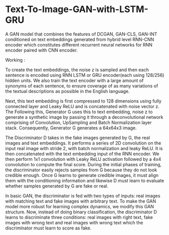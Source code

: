 # Text-To-Image-GAN-with-LSTM-GRU
A GAN model that combines the features of DCGAN, GAN-CLS, GAN-INT conditioned on text embeddings generated from hybrid level RNN-CNN encoder which constitutes different recurrent neural networks for RNN encoder paired with CNN encoder.

 
 Working :
 
 To create the text embeddings, the noise z is sampled and then each sentence is encoded using RNN LSTM or GRU encoder(each using 128/256) hidden units. We also train the text encoder with a large amount of synonyms of each sentence, to ensure coverage of as many variations of the textual descriptions as possible in the English language.
 
Next, this text embedding is first compressed to 128 dimensions using fully connected layer and Leaky ReLU and is concatenated with noise vector z. The Following this, Generator G uses this to text embedding, noise z to generate a synthetic image by passing it through a deconvolutional network comprising of Convolution, UpSampling and Batch Normalization layer stack. Consequently, Generator G generates a 64x64x3 image.

The Discriminator D takes in the fake images generated by G, the real images and text embeddings. It performs a series of 2D convolution on the input real image with stride 2, with batch normalization and leaky ReLU. It is then concatenated with the text embedding input of the RNN encoder. We then perform 1x1 convolution with Leaky ReLU activation followed by a 4x4 convolution to compute the final score.
During the initial phases of training, the discriminator easily rejects samples from G because they do not look credible enough. Once G learns to generate credible images, it must align them with the conditioning information and likewise D must learn to evaluate whether samples generated by G are fake or real.

In basic GAN, the discriminator is fed with two types of inputs: real images with matching text and fake images with arbitrary text. To make the GAN model more robust for learning complex dynamics, we modify this GAN structure. Now, instead of doing binary classification, the discriminator D learns to discriminate three conditions: real images with right text, fake images with wrong text and real images with wrong text which the discriminator must learn to score as fake.

